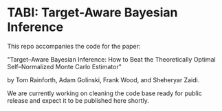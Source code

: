 # TABI: Target-Aware Bayesian Inference

This repo accompanies the code for the paper:

"Target–Aware Bayesian Inference: How to Beat the Theoretically Optimal Self–Normalized Monte Carlo Estimator"

by Tom Rainforth, Adam Golinski, Frank Wood, and Sheheryar Zaidi.

We are currently working on cleaning the code base ready for public release and expect it to be published here shortly.
